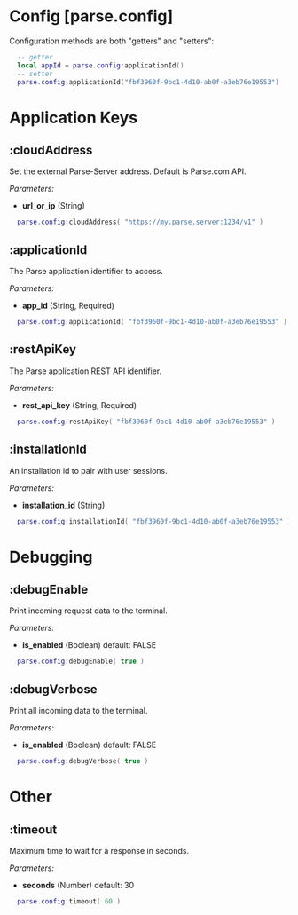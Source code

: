 <style>.codehilite{padding-bottom:6px;}</style>

# Config [parse.config]

Configuration methods are both "getters" and "setters":

```lua
  -- getter
  local appId = parse.config:applicationId()
  -- setter
  parse.config:applicationId("fbf3960f-9bc1-4d10-ab0f-a3eb76e19553")
```

# Application Keys

## :cloudAddress

Set the external Parse-Server address. Default is Parse.com API.

*Parameters:*

* __url_or_ip__ (String)

```lua
  parse.config:cloudAddress( "https://my.parse.server:1234/v1" )
```

## :applicationId

The Parse application identifier to access.

*Parameters:*

* __app_id__ (String, Required)

```lua
  parse.config:applicationId( "fbf3960f-9bc1-4d10-ab0f-a3eb76e19553" )
```

## :restApiKey

The Parse application REST API identifier.

*Parameters:*

* __rest_api_key__ (String, Required)

```lua
  parse.config:restApiKey( "fbf3960f-9bc1-4d10-ab0f-a3eb76e19553" )
```

## :installationId

An installation id to pair with user sessions.

*Parameters:*

* __installation_id__ (String)

```lua
  parse.config:installationId( "fbf3960f-9bc1-4d10-ab0f-a3eb76e19553" )
```

# Debugging

## :debugEnable

Print incoming request data to the terminal.

*Parameters:*

* __is_enabled__ (Boolean) default: FALSE

```lua
  parse.config:debugEnable( true )
```

## :debugVerbose

Print all incoming data to the terminal.

*Parameters:*

* __is_enabled__ (Boolean) default: FALSE

```lua
  parse.config:debugVerbose( true )
```

# Other

## :timeout

Maximum time to wait for a response in seconds.

*Parameters:*

* __seconds__ (Number) default: 30

```lua
  parse.config:timeout( 60 )
```
